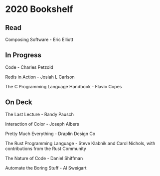 # 2020 Bookshelf

## Read

Composing Software - Eric Elliott

## In Progress

Code - Charles Petzold

Redis in Action - Josiah L Carlson

The C Programming Language Handbook - Flavio Copes

## On Deck

The Last Lecture - Randy Pausch

Interaction of Color - Joseph Albers

Pretty Much Everything - Draplin Design Co

The Rust Programming Language - Steve Klabnik and Carol Nichols, with contributions from the Rust Community

The Nature of Code - Daniel Shiffman

Automate the Boring Stuff - Al Sweigart
